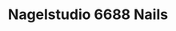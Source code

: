 ---
title: "Nagelstudio 6688 Nails"
url: /bietigheim-bissingen/nagelstudio-6688-nails/
shop: Kosmetik
---